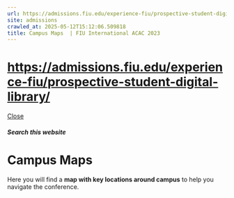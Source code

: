 ```yaml
---
url: https://admissions.fiu.edu/experience-fiu/prospective-student-digital-library/
site: admissions
crawled_at: 2025-05-12T15:12:06.509818
title: Campus Maps  | FIU International ACAC 2023
---
```


# https://admissions.fiu.edu/experience-fiu/prospective-student-digital-library/

[ Close ](https://admissions.fiu.edu/iacac2023/parking-and-transportation/campus-maps/)
##### Search this website
# Campus Maps 
Here you will find a **map with key locations around campus** to help you navigate the conference. 

